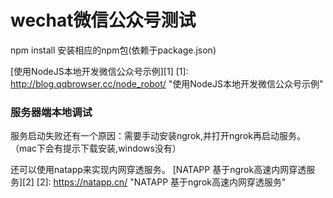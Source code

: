 # wechat微信公众号测试

npm install 安装相应的npm包(依赖于package.json) 

[使用NodeJS本地开发微信公众号示例][1]
[1]: http://blog.qqbrowser.cc/node_robot/ "使用NodeJS本地开发微信公众号示例"
### 服务器端本地调试  ###
服务启动失败还有一个原因：需要手动安装ngrok,并打开ngrok再启动服务。（mac下会有提示下载安装,windows没有）

还可以使用natapp来实现内网穿透服务。
[NATAPP 基于ngrok高速内网穿透服务][2]
[2]: https://natapp.cn/ "NATAPP 基于ngrok高速内网穿透服务"

